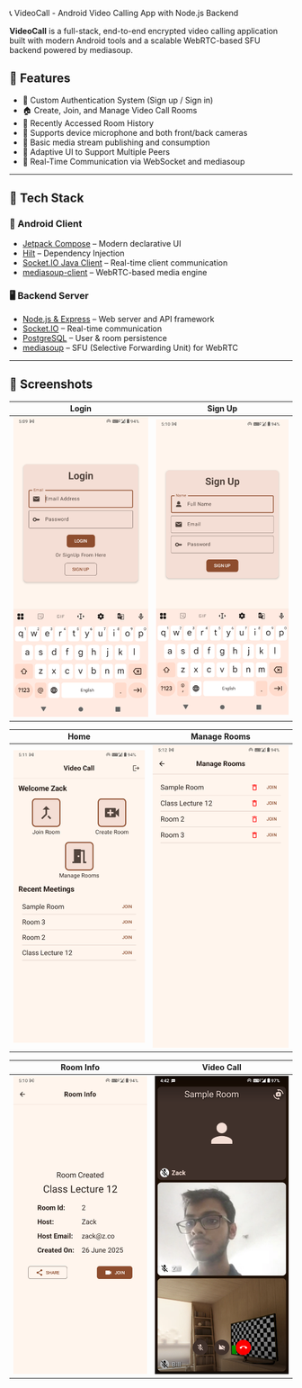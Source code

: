  📞 VideoCall - Android Video Calling App with Node.js Backend

**VideoCall** is a full-stack, end-to-end encrypted video calling application built with modern Android tools and a scalable WebRTC-based SFU backend powered by mediasoup.

## 📱 Features

- 🔐 Custom Authentication System (Sign up / Sign in)
- 🏠 Create, Join, and Manage Video Call Rooms
- 📜 Recently Accessed Room History
- 🎥 Supports device microphone and both front/back cameras
- 📡 Basic media stream publishing and consumption
- 📲 Adaptive UI to Support Multiple Peers
- 🚀 Real-Time Communication via WebSocket and mediasoup

---

## 🧩 Tech Stack

### 📱 Android Client
- [Jetpack Compose](https://developer.android.com/jetpack/compose) – Modern declarative UI
- [Hilt](https://developer.android.com/training/dependency-injection/hilt-android) – Dependency Injection
- [Socket.IO Java Client](https://github.com/socketio/socket.io-client-java) – Real-time client communication
- [mediasoup-client](https://github.com/haiyangwu/mediasoup-client-android) – WebRTC-based media engine

### 🖥️ Backend Server
- [Node.js & Express](https://expressjs.com/) – Web server and API framework
- [Socket.IO](https://socket.io/) – Real-time communication
- [PostgreSQL](https://www.postgresql.org/) – User & room persistence
- [mediasoup](https://mediasoup.org/) – SFU (Selective Forwarding Unit) for WebRTC

---

## 📱 Screenshots

| Login | Sign Up |
|:-----:|:--------:|
| ![Login](assets/login.png) | ![SignUp](assets/signup.png) |

| Home | Manage Rooms |
|:----:|:-------------:|
| ![Home](assets/home.png) | ![ManageRooms](assets/manage_rooms.png) |

| Room Info | Video Call |
|:---------:|:-----------:|
| ![RoomInfo](assets/room_info.png) | ![VideoCall](assets/video_call.png) |
